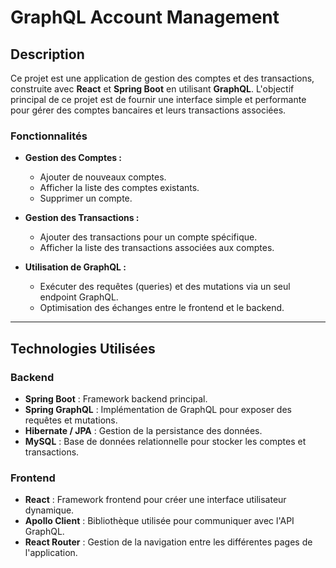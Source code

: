 # **GraphQL Account Management**

## **Description**
Ce projet est une application de gestion des comptes et des transactions, construite avec **React** et **Spring Boot** en utilisant **GraphQL**. L'objectif principal de ce projet est de fournir une interface simple et performante pour gérer des comptes bancaires et leurs transactions associées.

### **Fonctionnalités**
- **Gestion des Comptes :**
  - Ajouter de nouveaux comptes.
  - Afficher la liste des comptes existants.
  - Supprimer un compte.

- **Gestion des Transactions :**
  - Ajouter des transactions pour un compte spécifique.
  - Afficher la liste des transactions associées aux comptes.

- **Utilisation de GraphQL :**
  - Exécuter des requêtes (queries) et des mutations via un seul endpoint GraphQL.
  - Optimisation des échanges entre le frontend et le backend.

---

## **Technologies Utilisées**

### **Backend**
- **Spring Boot** : Framework backend principal.
- **Spring GraphQL** : Implémentation de GraphQL pour exposer des requêtes et mutations.
- **Hibernate / JPA** : Gestion de la persistance des données.
- **MySQL** : Base de données relationnelle pour stocker les comptes et transactions.

### **Frontend**
- **React** : Framework frontend pour créer une interface utilisateur dynamique.
- **Apollo Client** : Bibliothèque utilisée pour communiquer avec l'API GraphQL.
- **React Router** : Gestion de la navigation entre les différentes pages de l'application.



